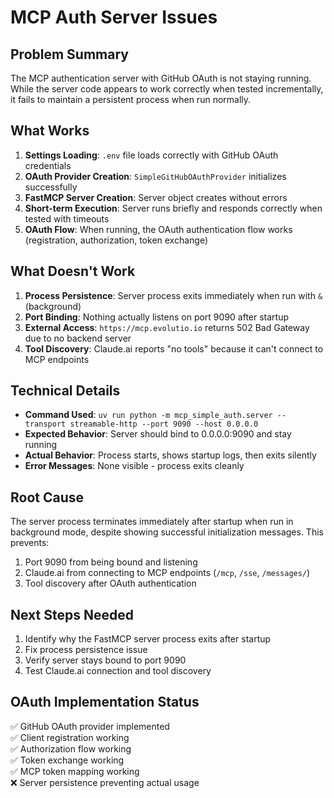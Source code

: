 # MCP Auth Server Issues

## Problem Summary

The MCP authentication server with GitHub OAuth is not staying running. While the server code appears to work correctly when tested incrementally, it fails to maintain a persistent process when run normally.

## What Works

1. **Settings Loading**: `.env` file loads correctly with GitHub OAuth credentials
2. **OAuth Provider Creation**: `SimpleGitHubOAuthProvider` initializes successfully  
3. **FastMCP Server Creation**: Server object creates without errors
4. **Short-term Execution**: Server runs briefly and responds correctly when tested with timeouts
5. **OAuth Flow**: When running, the OAuth authentication flow works (registration, authorization, token exchange)

## What Doesn't Work

1. **Process Persistence**: Server process exits immediately when run with `&` (background)
2. **Port Binding**: Nothing actually listens on port 9090 after startup
3. **External Access**: `https://mcp.evolutio.io` returns 502 Bad Gateway due to no backend server
4. **Tool Discovery**: Claude.ai reports "no tools" because it can't connect to MCP endpoints

## Technical Details

- **Command Used**: `uv run python -m mcp_simple_auth.server --transport streamable-http --port 9090 --host 0.0.0.0`
- **Expected Behavior**: Server should bind to 0.0.0.0:9090 and stay running
- **Actual Behavior**: Process starts, shows startup logs, then exits silently
- **Error Messages**: None visible - process exits cleanly

## Root Cause

The server process terminates immediately after startup when run in background mode, despite showing successful initialization messages. This prevents:

1. Port 9090 from being bound and listening
2. Claude.ai from connecting to MCP endpoints (`/mcp`, `/sse`, `/messages/`)
3. Tool discovery after OAuth authentication

## Next Steps Needed

1. Identify why the FastMCP server process exits after startup
2. Fix process persistence issue
3. Verify server stays bound to port 9090
4. Test Claude.ai connection and tool discovery

## OAuth Implementation Status

✅ GitHub OAuth provider implemented  
✅ Client registration working  
✅ Authorization flow working  
✅ Token exchange working  
✅ MCP token mapping working  
❌ Server persistence preventing actual usage